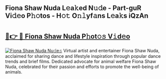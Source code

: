 ## Fiona Shaw Nuda L𝚎a𝚔ed N𝚞𝚍e - Part-guR Vi𝚍𝚎o P𝚑𝚘tos - H𝚘𝚝 O𝚗𝚕yf𝚊ns L𝚎a𝚔s iQzAn

# <h2><a href="http://kfcd49n.oniu.top/?m=Fiona+Shaw+Nuda">🔗👉 🔴 Fiona Shaw Nuda P𝚑ot𝚘𝚜 V𝚒d𝚎o</a></h2>

[![Fiona Shaw Nuda Nu𝚍e𝚜](https://i.imgur.com/0qMVB7G.gif)](http://kfcd49n.oniu.top/?m=Fiona+Shaw+Nuda)
Virtual artist and entertainer Fiona Shaw Nuda, acclaimed for sharing dance and lifestyle inspiration through popular dance trends and brief films. Dedicated advocate for animal welfare Fiona Shaw Nuda, celebrated for their passion and efforts to promote the well-being of animals.  
